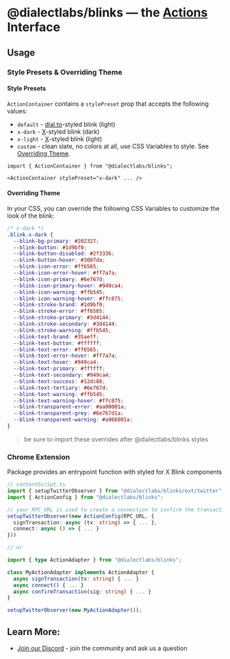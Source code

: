 # @dialectlabs/blinks &mdash; the [Actions](https://github.com/dialectlabs/actions) Interface

## Usage
### Style Presets & Overriding Theme

#### Style Presets
`ActionContainer` contains a `stylePreset` prop that accepts the following values:
* `default` - [dial.to](https://dial.to)-styled blink (light)
* `x-dark` - [X](https://x.com/)-styled blink (dark)
* `x-light` - [X](https://x.com/)-styled blink (light)
* `custom` - clean slate, no colors at all, use CSS Variables to style. See [Overriding Theme](#overriding-theme). 

```tsx
import { ActionContainer } from "@dialectlabs/blinks";

<ActionContainer stylePreset="x-dark" ... />
```

#### Overriding Theme

In your CSS, you can override the following CSS Variables to customize the look of the blink:

```css
/* x-dark */
.blink.x-dark {
  --blink-bg-primary: #202327;
  --blink-button: #1d9bf0;
  --blink-button-disabled: #2f3336;
  --blink-button-hover: #3087da;
  --blink-icon-error: #ff6565;
  --blink-icon-error-hover: #ff7a7a;
  --blink-icon-primary: #6e767d;
  --blink-icon-primary-hover: #949ca4;
  --blink-icon-warning: #ffb545;
  --blink-icon-warning-hover: #ffc875;
  --blink-stroke-brand: #1d9bf0;
  --blink-stroke-error: #ff6565;
  --blink-stroke-primary: #3d4144;
  --blink-stroke-secondary: #3d4144;
  --blink-stroke-warning: #ffb545;
  --blink-text-brand: #35aeff;
  --blink-text-button: #ffffff;
  --blink-text-error: #ff6565;
  --blink-text-error-hover: #ff7a7a;
  --blink-text-hover: #949ca4;
  --blink-text-primary: #ffffff;
  --blink-text-secondary: #949ca4;
  --blink-text-success: #12dc88;
  --blink-text-tertiary: #6e767d;
  --blink-text-warning: #ffb545;
  --blink-text-warning-hover: #ffc875;
  --blink-transparent-error: #aa00001a;
  --blink-transparent-grey: #6e767d1a;
  --blink-transparent-warning: #a966001a;
}
```

> be sure to import these overrides after @dialectlabs/blinks styles

### Chrome Extension

Package provides an entrypoint function with styled for X Blink components

```ts
// contentScript.ts
import { setupTwitterObserver } from "@dialectlabs/blinks/ext/twitter";
import { ActionConfig } from "@dialectlabs/blinks";

// your RPC_URL is used to create a connection to confirm the transaction after action execution
setupTwitterObserver(new ActionConfig(RPC_URL, {
  signTransaction: async (tx: string) => { ... },
  connect: async () => { ... }
}))

// or

import { type ActionAdapter } from "@dialectlabs/blinks";

class MyActionAdapter implements ActionAdapter {
  async signTransaction(tx: string) { ... }
  async connect() { ... }
  async confirmTransaction(sig: string) { ... }
}

setupTwitterObserver(new MyActionAdapter());
```

## Learn More:

- [Join our Discord](https://discord.gg/saydialect) - join the community and ask us a question
